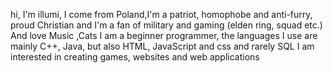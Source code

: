 hi, I'm illumi,
I come from Poland,I'm a patriot, homophobe and anti-furry, proud Christian
and 
I'm a fan of military and gaming (elden ring, squad etc.) And love Music ,Cats
I am a beginner programmer, the languages ​​I use are mainly C++, Java, but also HTML, JavaScript and css and rarely SQL
I am interested in creating games, websites and web applications
